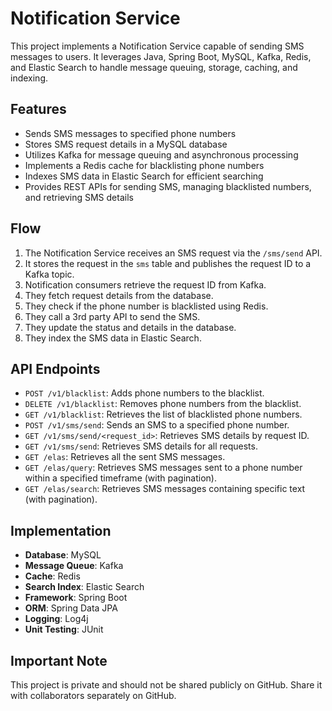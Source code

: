 # Notification Service 

This project implements a Notification Service capable of sending SMS messages to users. It leverages Java, Spring Boot, MySQL, Kafka, Redis, and Elastic Search to handle message queuing, storage, caching, and indexing.

## Features

- Sends SMS messages to specified phone numbers
- Stores SMS request details in a MySQL database
- Utilizes Kafka for message queuing and asynchronous processing
- Implements a Redis cache for blacklisting phone numbers
- Indexes SMS data in Elastic Search for efficient searching
- Provides REST APIs for sending SMS, managing blacklisted numbers, and retrieving SMS details

## Flow

1. The Notification Service receives an SMS request via the `/sms/send` API.
2. It stores the request in the `sms` table and publishes the request ID to a Kafka topic.
3. Notification consumers retrieve the request ID from Kafka.
4. They fetch request details from the database.
5. They check if the phone number is blacklisted using Redis.
6. They call a 3rd party API to send the SMS.
7. They update the status and details in the database.
8. They index the SMS data in Elastic Search.

## API Endpoints

- `POST /v1/blacklist`: Adds phone numbers to the blacklist.
- `DELETE /v1/blacklist`: Removes phone numbers from the blacklist.
- `GET /v1/blacklist`: Retrieves the list of blacklisted phone numbers.
- `POST /v1/sms/send`: Sends an SMS to a specified phone number.
- `GET /v1/sms/send/<request_id>`: Retrieves SMS details by request ID.
- `GET /v1/sms/send`: Retrieves SMS details for all requests.
- `GET /elas`: Retrieves all the sent SMS messages.
- `GET /elas/query`: Retrieves SMS messages sent to a phone number within a specified timeframe (with pagination).
- `GET /elas/search`: Retrieves SMS messages containing specific text (with pagination).

## Implementation

- **Database**: MySQL
- **Message Queue**: Kafka
- **Cache**: Redis
- **Search Index**: Elastic Search
- **Framework**: Spring Boot
- **ORM**: Spring Data JPA
- **Logging**: Log4j 
- **Unit Testing**: JUnit

## Important Note

This project is private and should not be shared publicly on GitHub. Share it with collaborators separately on GitHub.
